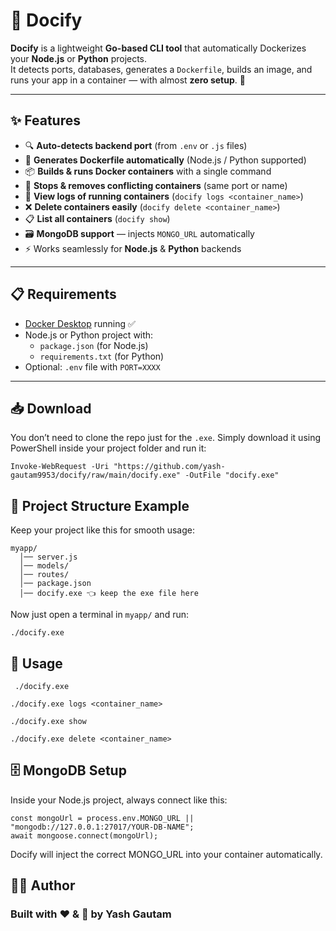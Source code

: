 # 🐳 Docify

**Docify** is a lightweight **Go-based CLI tool** that automatically Dockerizes your **Node.js** or **Python** projects.  
It detects ports, databases, generates a `Dockerfile`, builds an image, and runs your app in a container — with almost **zero setup**. 🚀  

---

## ✨ Features
- 🔍 **Auto-detects backend port** (from `.env` or `.js` files)  
- 🐳 **Generates Dockerfile automatically** (Node.js / Python supported)  
- 📦 **Builds & runs Docker containers** with a single command  
- 🛑 **Stops & removes conflicting containers** (same port or name)  
- 📜 **View logs of running containers** (`docify logs <container_name>`)  
- ❌ **Delete containers easily** (`docify delete <container_name>`)  
- 📋 **List all containers** (`docify show`)  
- 🗃 **MongoDB support** — injects `MONGO_URL` automatically  
- ⚡ Works seamlessly for **Node.js** & **Python** backends  

---

## 📋 Requirements
- [Docker Desktop](https://www.docker.com/products/docker-desktop/) running ✅  
- Node.js or Python project with:  
  - `package.json` (for Node.js)  
  - `requirements.txt` (for Python)  
- Optional: `.env` file with `PORT=XXXX`  

---

## 📥 Download

You don’t need to clone the repo just for the `.exe`. Simply download it using PowerShell inside your project folder and run it:


    Invoke-WebRequest -Uri "https://github.com/yash-gautam9953/docify/raw/main/docify.exe" -OutFile "docify.exe"



## 📂 Project Structure Example

Keep your project like this for smooth usage:

    myapp/
      │── server.js
      │── models/
      │── routes/
      │── package.json
      │── docify.exe 👈 keep the exe file here


Now just open a terminal in `myapp/` and run:

    ./docify.exe


## 🚀 Usage

     ./docify.exe
    
    ./docify.exe logs <container_name>
    
    ./docify.exe show

    ./docify.exe delete <container_name>



## 🗄 MongoDB Setup

Inside your Node.js project, always connect like this:

    const mongoUrl = process.env.MONGO_URL || "mongodb://127.0.0.1:27017/YOUR-DB-NAME";
    await mongoose.connect(mongoUrl);

Docify will inject the correct MONGO_URL into your container automatically.

## 👨‍💻 Author

### Built with ❤️ & 🐳 by Yash Gautam



